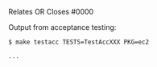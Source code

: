 <!---
See what makes a good Pull Request at: https://hashicorp.github.io/terraform-provider-aws/raising-a-pull-request/

If your PR fully resolves and should automatically close the linked issue, use Closes. Otherwise, use Relates 

For Example:

Relates #0000
or 
Closes #0000
--->
Relates OR Closes #0000

Output from acceptance testing:

<!--
Replace TestAccXXX with a pattern that matches the tests affected by this PR.

Replace ec2 with the service package corresponding to your tests.

For more information on the `-run` flag, see the `go test` documentation at https://tip.golang.org/cmd/go/#hdr-Testing_flags.
-->
```
$ make testacc TESTS=TestAccXXX PKG=ec2

...
```
